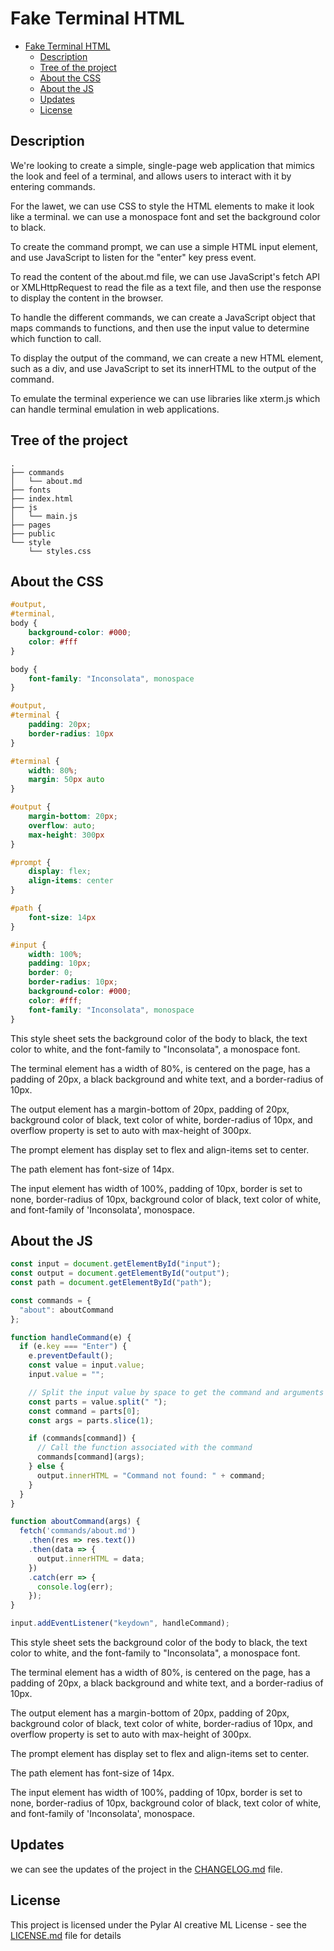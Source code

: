 # Fake Terminal HTML

- [Fake Terminal HTML](#fake-terminal-html)
  - [Description](#description)
  - [Tree of the project](#tree-of-the-project)
  - [About the CSS](#about-the-css)
  - [About the JS](#about-the-js)
  - [Updates](#updates)
  - [License](#license)


## Description

We're looking to create a simple, single-page web application that mimics the look and feel of a terminal, and allows users to interact with it by entering commands.

For the lawet, we can use CSS to style the HTML elements to make it look like a terminal. we can use a monospace font and set the background color to black.

To create the command prompt, we can use a simple HTML input element, and use JavaScript to listen for the "enter" key press event.

To read the content of the about.md file, we can use JavaScript's fetch API or XMLHttpRequest to read the file as a text file, and then use the response to display the content in the browser.

To handle the different commands, we can create a JavaScript object that maps commands to functions, and then use the input value to determine which function to call.

To display the output of the command, we can create a new HTML element, such as a div, and use JavaScript to set its innerHTML to the output of the command.

To emulate the terminal experience we can use libraries like xterm.js which can handle terminal emulation in web applications.


## Tree of the project

```
.
├── commands
│   └── about.md
├── fonts
├── index.html
├── js
│   └── main.js
├── pages
├── public
└── style
    └── styles.css
```


## About the CSS

```css
#output,
#terminal,
body {
    background-color: #000;
    color: #fff
}

body {
    font-family: "Inconsolata", monospace
}

#output,
#terminal {
    padding: 20px;
    border-radius: 10px
}

#terminal {
    width: 80%;
    margin: 50px auto
}

#output {
    margin-bottom: 20px;
    overflow: auto;
    max-height: 300px
}

#prompt {
    display: flex;
    align-items: center
}

#path {
    font-size: 14px
}

#input {
    width: 100%;
    padding: 10px;
    border: 0;
    border-radius: 10px;
    background-color: #000;
    color: #fff;
    font-family: "Inconsolata", monospace
}
```


This style sheet sets the background color of the body to black, the text color to white, and the font-family to "Inconsolata", a monospace font.

The terminal element has a width of 80%, is centered on the page, has a padding of 20px, a black background and white text, and a border-radius of 10px.

The output element has a margin-bottom of 20px, padding of 20px, background color of black, text color of white, border-radius of 10px, and overflow property is set to auto with max-height of 300px.

The prompt element has display set to flex and align-items set to center.

The path element has font-size of 14px.

The input element has width of 100%, padding of 10px, border is set to none, border-radius of 10px, background color of black, text color of white, and font-family of 'Inconsolata', monospace.


## About the JS

```js
const input = document.getElementById("input");
const output = document.getElementById("output");
const path = document.getElementById("path");

const commands = {
  "about": aboutCommand
};

function handleCommand(e) {
  if (e.key === "Enter") {
    e.preventDefault();
    const value = input.value;
    input.value = "";

    // Split the input value by space to get the command and arguments
    const parts = value.split(" ");
    const command = parts[0];
    const args = parts.slice(1);

    if (commands[command]) {
      // Call the function associated with the command
      commands[command](args);
    } else {
      output.innerHTML = "Command not found: " + command;
    }
  }
}

function aboutCommand(args) {
  fetch('commands/about.md')
    .then(res => res.text())
    .then(data => {
      output.innerHTML = data;
    })
    .catch(err => {
      console.log(err);
    });
}

input.addEventListener("keydown", handleCommand);
```

This style sheet sets the background color of the body to black, the text color to white, and the font-family to "Inconsolata", a monospace font.

The terminal element has a width of 80%, is centered on the page, has a padding of 20px, a black background and white text, and a border-radius of 10px.

The output element has a margin-bottom of 20px, padding of 20px, background color of black, text color of white, border-radius of 10px, and overflow property is set to auto with max-height of 300px.

The prompt element has display set to flex and align-items set to center.

The path element has font-size of 14px.

The input element has width of 100%, padding of 10px, border is set to none, border-radius of 10px, background color of black, text color of white, and font-family of 'Inconsolata', monospace.


## Updates

we can see the updates of the project in the [CHANGELOG.md](CHANGELOG.md) file.


## License

This project is licensed under the Pylar AI creative ML License - see the [LICENSE.md](LICENSE.md) file for details